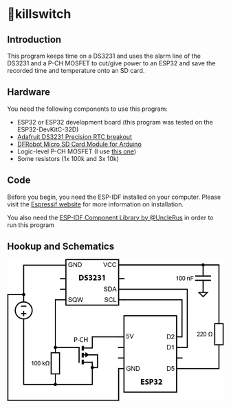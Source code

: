 # :hocho:killswitch
## Introduction
This program keeps time on a DS3231 and uses the alarm line of the DS3231 and a P-CH MOSFET to cut/give power to an ESP32 and save the recorded time and temperature onto an SD card.
## Hardware
You need the following components to use this program:
- ESP32 or ESP32 development board (this program was tested on the ESP32-DevKitC-32D)
- [Adafruit DS3231 Precision RTC breakout](https://www.adafruit.com/product/3013)
- [DFRobot Micro SD Card Module for Arduino](https://www.dfrobot.com/product-875.html)
- Logic-level P-CH MOSFET (I use [this one](https://www.digikey.ch/product-detail/en/AOI21357/785-1836-ND/9951422?utm_medium=email&utm_source=oce&utm_campaign=3480_OCE21RT&utm_content=productdetail_CH&utm_cid=1200795&so=67534481&mkt_tok=eyJpIjoiWTJFeE1XWTNNbVE1WldReSIsInQiOiJJMFVWM0lvcWQzS2JVbHFVOEVZTmpGbFFjQnpXMlVtYTd5em1XU3pxckVXYmpUYUtCSkFFMHhNcGQ3RE5lOXFpYnJrVnJlenp1SzdlOXBwTFFQZWlhcmNGMGppcFk5YTRIWW1xcVg3UXE4UEtoREgwYmhtZnFkSEZhS1pkUytsUCJ9))
- Some resistors (1x 100k and 3x 10k)
## Code
Before you begin, you need the ESP-IDF installed on your computer. Please visit the [Espressif website](https://docs.espressif.com/projects/esp-idf/en/latest/esp32/get-started/) for more information on installation.

You also need the [ESP-IDF Component Library by @UncleRus](https://github.com/UncleRus/esp-idf-lib) in order to run this program
## Hookup and Schematics
<img src="Images/killswitch.png" width="700">
